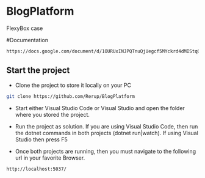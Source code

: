 # BlogPlatform
 FlexyBox case

#Documentation
```bash
https://docs.google.com/document/d/1OURUxINJPQTnuQjUegcf5MYckrd4dMIStqGwI3rOhdA/edit?usp=sharing
```

## Start the project

- Clone the project to store it locally on your PC
```bash
git clone https://github.com/Rerup/BlogPlatform
```

- Start either Visual Studio Code or Visual Studio and open the folder where you stored the project.

  
- Run the project as solution. If you are using Visual Studio Code, then run the dotnet commands in both projects (dotnet run|watch).
  If using Visual Studio then press F5


- Once both projects are running, then you must navigate to the following url in your favorite Browser.

```bash
http://localhost:5037/
```
